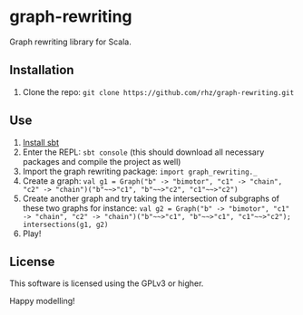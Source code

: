 graph-rewriting
===============

Graph rewriting library for Scala.

Installation
------------

1. Clone the repo: `git clone https://github.com/rhz/graph-rewriting.git`

Use
---

1. [Install sbt](http://www.scala-sbt.org/release/tutorial/Setup.html)
2. Enter the REPL: `sbt console` (this should download all necessary packages and compile the project as well)
3. Import the graph rewriting package: `import graph_rewriting._`
4. Create a graph: `val g1 = Graph("b" -> "bimotor", "c1" -> "chain", "c2" -> "chain")("b"~~>"c1", "b"~~>"c2", "c1"~~>"c2")`
5. Create another graph and try taking the intersection of subgraphs of these two graphs for instance: `val g2 = Graph("b" -> "bimotor", "c1" -> "chain", "c2" -> "chain")("b"~~>"c1", "b"~~>"c1", "c1"~~>"c2"); intersections(g1, g2)`
6. Play!

License
-------

This software is licensed using the GPLv3 or higher.

Happy modelling!
